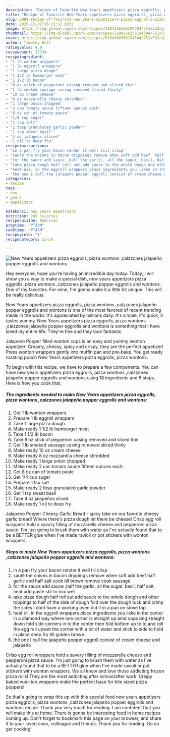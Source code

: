 ```yaml
---
description: "Recipe of Favorite New Years appetizers pizza eggrolls, pizza wontons ,calzzones jalapeño popper eggrolls and wontons"
title: "Recipe of Favorite New Years appetizers pizza eggrolls, pizza wontons ,calzzones jalapeño popper eggrolls and wontons"
slug: 2989-recipe-of-favorite-new-years-appetizers-pizza-eggrolls-pizza-wontons-calzzones-jalapeno-popper-eggrolls-and-wontons
date: 2020-12-02T16:21:17.633Z
image: https://img-global.cpcdn.com/recipes/5184356356194304/751x532cq70/new-years-appetizers-pizza-eggrolls-pizza-wontons-calzzones-jalapeno-popper-eggrolls-and-wontons-recipe-main-photo.jpg
thumbnail: https://img-global.cpcdn.com/recipes/5184356356194304/751x532cq70/new-years-appetizers-pizza-eggrolls-pizza-wontons-calzzones-jalapeno-popper-eggrolls-and-wontons-recipe-main-photo.jpg
cover: https://img-global.cpcdn.com/recipes/5184356356194304/751x532cq70/new-years-appetizers-pizza-eggrolls-pizza-wontons-calzzones-jalapeno-popper-eggrolls-and-wontons-recipe-main-photo.jpg
author: Timothy Hill
ratingvalue: 4.9
reviewcount: 35734
recipeingredient:
- "1 lb wonton wrappers"
- "1 lb eggroll wrappers"
- "1 large pizza dough"
- "1 1/2 lb hamburger meat"
- "1 1/2 lb bacon"
- "8 oz stick of pepperoni casing removed and sliced thin"
- "1 lb smoked sausage casing removed sliced thinly"
- "10 oz cream cheese"
- "8 oz mozzarella cheese shredded"
- "1 large onion chopped"
- "2 can tomato sauce fifteen ounces each"
- "8 oz can of tomato paste"
- "1/4 cup sugar"
- "1 tsp salt"
- "2 tbsp granulated garlic powder"
- "1 tsp sweet basil"
- "4 oz jalapeos sliced"
- "1 oil to deep fry"
recipeinstructions:
- "in a pan fry your bacon render it well till crisp"
- "sauté the onions in bacon drippings remove when soft add beef  half garlic and half salt cook till brown remove cook sausage"
- "for the sauce add sauce ,half the garlic, all the sugar, basil, half salt, heat add paste stir to mix well"
- "take pizza dough half roll out add sauce to the whole dough and other toppings to half of the side of dough fold over the dough tuck and crimp the sides I dont have a working oven did it in a pan on stove top"
- "heat oil. in the eggroll wrappers place ingredients you likke in the center in a diamond way where one corner is straight up amd opposing striaght down fold side corners in to the center then fold bottom up to to and roll the egg roll upwet the corner with a bit of water and stick to side to hold in place deep fry till golden brown"
- "the one I call the jalapeño popper eggroll consist of cream cheese and jalapeño"
categories:
- Recipe
tags:
- new
- years
- appetizers

katakunci: new years appetizers 
nutrition: 249 calories
recipecuisine: American
preptime: "PT33M"
cooktime: "PT45M"
recipeyield: "1"
recipecategory: Lunch

---
```



![New Years appetizers pizza eggrolls, pizza wontons ,calzzones jalapeño popper eggrolls and wontons](https://img-global.cpcdn.com/recipes/5184356356194304/751x532cq70/new-years-appetizers-pizza-eggrolls-pizza-wontons-calzzones-jalapeno-popper-eggrolls-and-wontons-recipe-main-photo.jpg)

Hey everyone, hope you're having an incredible day today. Today, I will show you a way to make a special dish, new years appetizers pizza eggrolls, pizza wontons ,calzzones jalapeño popper eggrolls and wontons. One of my favorites. For mine, I'm gonna make it a little bit unique. This will be really delicious.

New Years appetizers pizza eggrolls, pizza wontons ,calzzones jalapeño popper eggrolls and wontons is one of the most favored of recent trending meals in the world. It's appreciated by millions daily. It's simple, it's quick, it tastes yummy. New Years appetizers pizza eggrolls, pizza wontons ,calzzones jalapeño popper eggrolls and wontons is something that I have loved my entire life. They're fine and they look fantastic.

Jalapeno Popper filled wonton cups is an easy and yummy wonton appetizer! Creamy, cheesy, spicy and crispy, they are the perfect appetizer! Press wonton wrappers gently into muffin pan and pre-bake. You get ready roasting poach New Years appetizers pizza eggrolls, pizza wontons.


To begin with this recipe, we have to prepare a few components. You can have new years appetizers pizza eggrolls, pizza wontons ,calzzones jalapeño popper eggrolls and wontons using 18 ingredients and 6 steps. Here is how you cook that.

<!--inarticleads1-->

##### The ingredients needed to make New Years appetizers pizza eggrolls, pizza wontons ,calzzones jalapeño popper eggrolls and wontons:

1. Get 1 lb wonton wrappers
1. Prepare 1 lb eggroll wrappers
1. Take 1 large pizza dough
1. Make ready 1 1/2 lb hamburger meat
1. Take 1 1/2 lb bacon
1. Take 8 oz stick of pepperoni casing removed and sliced thin
1. Get 1 lb smoked sausage casing removed sliced thinly
1. Make ready 10 oz cream cheese
1. Make ready 8 oz mozzarella cheese shredded
1. Make ready 1 large onion chopped
1. Make ready 2 can tomato sauce fifteen ounces each
1. Get 8 oz can of tomato paste
1. Get 1/4 cup sugar
1. Prepare 1 tsp salt
1. Make ready 2 tbsp granulated garlic powder
1. Get 1 tsp sweet basil
1. Take 4 oz jalapeños sliced
1. Make ready 1 oil to deep fry


Jalapeno Popper Cheesy Garlic Bread - spicy take on our favorite cheesy garlic bread! Where there&#39;s pizza dough let there be cheese! Crisp egg roll wrappers hold a savory filling of mozzarella cheese and pepperoni pizza sauce. I&#39;m just going to brush them with water as I&#39;ve actually found that to be a BETTER glue when I&#39;ve made ravioli or pot stickers with wonton wrappers. 

<!--inarticleads2-->

##### Steps to make New Years appetizers pizza eggrolls, pizza wontons ,calzzones jalapeño popper eggrolls and wontons:

1. in a pan fry your bacon render it well till crisp
1. sauté the onions in bacon drippings remove when soft add beef  half garlic and half salt cook till brown remove cook sausage
1. for the sauce add sauce ,half the garlic, all the sugar, basil, half salt, heat add paste stir to mix well
1. take pizza dough half roll out add sauce to the whole dough and other toppings to half of the side of dough fold over the dough tuck and crimp the sides I dont have a working oven did it in a pan on stove top
1. heat oil. in the eggroll wrappers place ingredients you likke in the center in a diamond way where one corner is straight up amd opposing striaght down fold side corners in to the center then fold bottom up to to and roll the egg roll upwet the corner with a bit of water and stick to side to hold in place deep fry till golden brown
1. the one I call the jalapeño popper eggroll consist of cream cheese and jalapeño


Crisp egg roll wrappers hold a savory filling of mozzarella cheese and pepperoni pizza sauce. I&#39;m just going to brush them with water as I&#39;ve actually found that to be a BETTER glue when I&#39;ve made ravioli or pot stickers with wonton wrappers. We all know and love those addicting frozen pizza rolls! They are the most addicting after school/after work. Crispy baked won-ton wrappers make the perfect base for bite sized pizza poppers! 

So that's going to wrap this up with this special food new years appetizers pizza eggrolls, pizza wontons ,calzzones jalapeño popper eggrolls and wontons recipe. Thank you very much for reading. I am confident that you will make this at home. There is gonna be interesting food in home recipes coming up. Don't forget to bookmark this page on your browser, and share it to your loved ones, colleague and friends. Thank you for reading. Go on get cooking!

